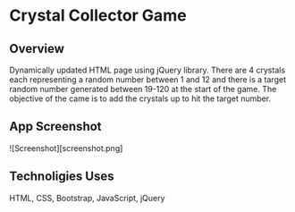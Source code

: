 # Crystal Collector Game

## Overview
Dynamically updated HTML page using jQuery library. 
There are 4 crystals each representing a random number between 1 and 12 and there is a target random number generated between 19-120 at the start of the game. The objective of the came is to add the crystals up to hit the target number. 

## App Screenshot
![Screenshot][screenshot.png]

## Technoligies Uses
HTML, CSS, Bootstrap, JavaScript, jQuery
